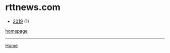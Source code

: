 # rttnews.com

  * [2019](./rttnews-com-2019.md) (1)

[homepage](https://www.rttnews.com/)

----

[Home](../index.md)

